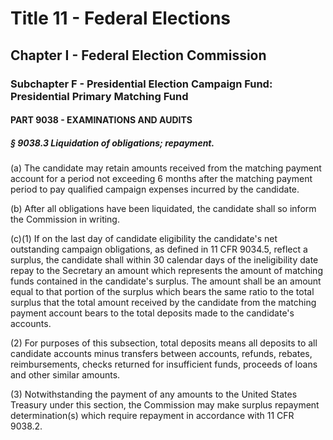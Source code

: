 
# Title 11 - Federal Elections
## Chapter I - Federal Election Commission
### Subchapter F - Presidential Election Campaign Fund: Presidential Primary Matching Fund
#### PART 9038 - EXAMINATIONS AND AUDITS
##### § 9038.3 Liquidation of obligations; repayment.

(a) The candidate may retain amounts received from the matching payment account for a period not exceeding 6 months after the matching payment period to pay qualified campaign expenses incurred by the candidate.

(b) After all obligations have been liquidated, the candidate shall so inform the Commission in writing.

(c)(1) If on the last day of candidate eligibility the candidate's net outstanding campaign obligations, as defined in 11 CFR 9034.5, reflect a surplus, the candidate shall within 30 calendar days of the ineligibility date repay to the Secretary an amount which represents the amount of matching funds contained in the candidate's surplus. The amount shall be an amount equal to that portion of the surplus which bears the same ratio to the total surplus that the total amount received by the candidate from the matching payment account bears to the total deposits made to the candidate's accounts.

(2) For purposes of this subsection, total deposits means all deposits to all candidate accounts minus transfers between accounts, refunds, rebates, reimbursements, checks returned for insufficient funds, proceeds of loans and other similar amounts.

(3) Notwithstanding the payment of any amounts to the United States Treasury under this section, the Commission may make surplus repayment determination(s) which require repayment in accordance with 11 CFR 9038.2.

